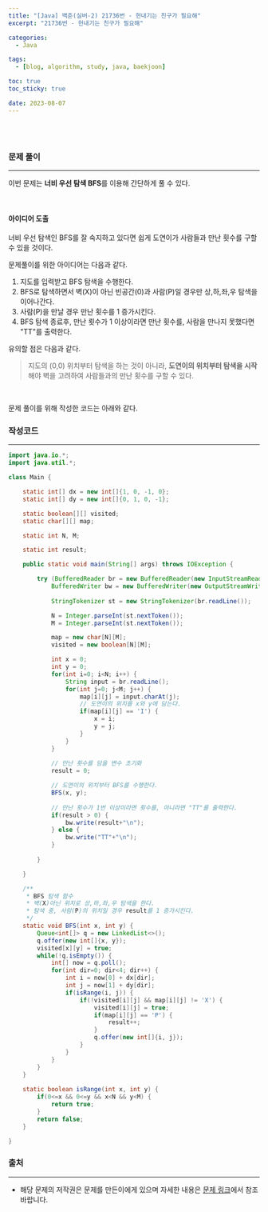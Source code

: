 ```yaml
---
title: "[Java] 백준(실버-2) 21736번 - 헌내기는 친구가 필요해"
excerpt: "21736번 - 헌내기는 친구가 필요해"

categories:
  - Java

tags:
  - [blog, algorithm, study, java, baekjoon]

toc: true
toc_sticky: true

date: 2023-08-07
---
```


<br><br>

### 문제 풀이

---

이번 문제는 **너비 우선 탐색 BFS**를 이용해 간단하게 풀 수 있다.

<br>

#### 아이디어 도출

너비 우선 탐색인 BFS를 잘 숙지하고 있다면 쉽게 도연이가 사람들과 만난 횟수를 구할 수 있을 것이다.

문제풀이를 위한 아이디어는 다음과 같다.

1. 지도를 입력받고 BFS 탐색을 수행한다.
2. BFS로 탐색하면서 벽(X)이 아닌 빈공간(0)과 사람(P)일 경우만 상,하,좌,우 탐색을 이어나간다.
3. 사람(P)을 만날 경우 만난 횟수를 1 증가시킨다.
4. BFS 탐색 종료후, 만난 룃수가 1 이상이라면 만난 횟수를, 사람을 만나지 못했다면 "TT"를 출력한다.

유의할 점은 다음과 같다.
> 지도의 (0,0) 위치부터 탐색을 하는 것이 아니라, **도연이의 위치부터 탐색을 시작**해야 벽을 고려하여 사람들과의 만난 횟수를 구할 수 있다. 

<br>

문제 풀이를 위해 작성한 코드는 아래와 같다.

### 작성코드

---

```java
import java.io.*;
import java.util.*;

class Main {    

    static int[] dx = new int[]{1, 0, -1, 0};
    static int[] dy = new int[]{0, 1, 0, -1};

    static boolean[][] visited;
    static char[][] map;

    static int N, M;

    static int result;

    public static void main(String[] args) throws IOException {

        try (BufferedReader br = new BufferedReader(new InputStreamReader(System.in));
            BufferedWriter bw = new BufferedWriter(new OutputStreamWriter(System.out))) {
            
            StringTokenizer st = new StringTokenizer(br.readLine());

            N = Integer.parseInt(st.nextToken());
            M = Integer.parseInt(st.nextToken());

            map = new char[N][M];
            visited = new boolean[N][M];

            int x = 0;
            int y = 0;
            for(int i=0; i<N; i++) {
                String input = br.readLine();
                for(int j=0; j<M; j++) {
                    map[i][j] = input.charAt(j);
                    // 도연이의 위치를 x와 y에 담는다.
                    if(map[i][j] == 'I') {
                        x = i;
                        y = j;  
                    }
                }
            }
            
            // 만난 횟수를 담을 변수 초기화
            result = 0;

            // 도연이의 위치부터 BFS를 수행한다.
            BFS(x, y);
            
            // 만난 횟수가 1번 이상이라면 횟수를, 아니라면 "TT"를 출력한다.
            if(result > 0) {
                bw.write(result+"\n");
            } else {
                bw.write("TT"+"\n");
            }
            
        }

    }

    /**
     * BFS 탐색 함수
     * 벽(X)아닌 위치로 상,하,좌,우 탐색을 한다.
     * 탐색 중, 사람(P)의 위치일 경우 result를 1 증가시킨다.
     */
    static void BFS(int x, int y) {
        Queue<int[]> q = new LinkedList<>();
        q.offer(new int[]{x, y});
        visited[x][y] = true;
        while(!q.isEmpty()) {
            int[] now = q.poll();
            for(int dir=0; dir<4; dir++) {
                int i = now[0] + dx[dir];
                int j = now[1] + dy[dir];
                if(isRange(i, j)) {
                    if(!visited[i][j] && map[i][j] != 'X') {
                        visited[i][j] = true;
                        if(map[i][j] == 'P') {
                            result++;
                        }
                        q.offer(new int[]{i, j});
                    }
                }
            }
        }
    }
    
    static boolean isRange(int x, int y) {
        if(0<=x && 0<=y && x<N && y<M) {
            return true;
        }
        return false;
    }

}
```

### 출처

---

- 해당 문제의 저작권은 문제를 만든이에게 있으며 자세한 내용은 [문제 링크](https://www.acmicpc.net/problem/21736)에서 참조바랍니다.